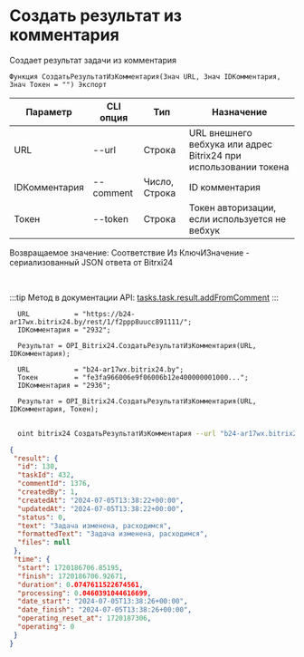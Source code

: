 ﻿---
sidebar_position: 7
---

# Создать результат из комментария
 Создает результат задачи из комментария



`Функция СоздатьРезультатИзКомментария(Знач URL, Знач IDКомментария, Знач Токен = "") Экспорт`

  | Параметр | CLI опция | Тип | Назначение |
  |-|-|-|-|
  | URL | --url | Строка | URL внешнего вебхука или адрес Bitrix24 при использовании токена |
  | IDКомментария | --comment | Число, Строка | ID комментария |
  | Токен | --token | Строка | Токен авторизации, если используется не вебхук |

  
  Возвращаемое значение:   Соответствие Из КлючИЗначение - сериализованный JSON ответа от Bitrxi24

<br/>

:::tip
Метод в документации API: [tasks.task.result.addFromComment](https://dev.1c-bitrix.ru/rest_help/tasks/task/tasks/tasks_task_result_addFromComment.php)
:::
<br/>


```bsl title="Пример кода"
  URL           = "https://b24-ar17wx.bitrix24.by/rest/1/f2ppp8uucc891111/";
  IDКомментария = "2932";
  
  Результат = OPI_Bitrix24.СоздатьРезультатИзКомментария(URL, IDКомментария);
  
  URL           = "b24-ar17wx.bitrix24.by";
  Токен         = "fe3fa966006e9f06006b12e400000001000...";
  IDКомментария = "2936";
  
  Результат = OPI_Bitrix24.СоздатьРезультатИзКомментария(URL, IDКомментария, Токен);
```
	


```sh title="Пример команды CLI"
    
  oint bitrix24 СоздатьРезультатИзКомментария --url "b24-ar17wx.bitrix24.by" --comment "1720" --token "56898d66006e9f06006b12e400000001000..."

```

```json title="Результат"
{
 "result": {
  "id": 130,
  "taskId": 432,
  "commentId": 1376,
  "createdBy": 1,
  "createdAt": "2024-07-05T13:38:22+00:00",
  "updatedAt": "2024-07-05T13:38:22+00:00",
  "status": 0,
  "text": "Задача изменена, расходимся",
  "formattedText": "Задача изменена, расходимся",
  "files": null
 },
 "time": {
  "start": 1720186706.85195,
  "finish": 1720186706.92671,
  "duration": 0.0747611522674561,
  "processing": 0.0460391044616699,
  "date_start": "2024-07-05T13:38:26+00:00",
  "date_finish": "2024-07-05T13:38:26+00:00",
  "operating_reset_at": 1720187306,
  "operating": 0
 }
}
```
